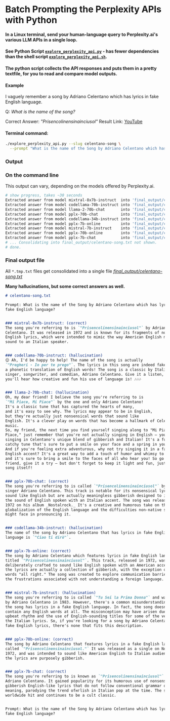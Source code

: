 <!-- markdownlint-disable MD001 MD022 MD026  -->
# Batch Prompting the Perplexity APIs with Python

#### In a Linux terminal, send your human-language query to Perplexity.ai's various LLM APIs  in a single loop.

#### See Python Script [`explore_perplexity_api.py`](explore_perplexity_api.py) - has fewer dependencies than the shell script [`explore_perplexity_api.sh`](explore_perplexity_api.sh).

#### The python script collects the API responses and puts them in a pretty textfile, for you to read and compare model outputs.

#### Example

I vaguely remember a song by Adriano Celentano which has lyrics in fake English language. 

Q: _What is the name of the song?_

Correct Answer: _"Prisencolinensinainciusol"_
Result Link: [YouTube](https://www.youtube.com/watch?v=-VsmF9m_Nt8)

#### Terminal command:

```bash
./explore_perplexity_api.py --slug celentano-song \
  --prompt "What is the name of the Song by Adriano Celentano which has lyrics in fake English language?" 
```

### Output

### On the command line

This output can vary, depending on the models offered by Perplexity.ai.

```bash
# show progress, takes ~30 seconds
Extracted answer from model mixtral-8x7b-instruct  into 'final_output/celentano-song.tmp.txt'
Extracted answer from model codellama-70b-instruct into 'final_output/celentano-song.tmp.txt'
Extracted answer from model llama-2-70b-chat       into 'final_output/celentano-song.tmp.txt'
Extracted answer from model pplx-70b-chat          into 'final_output/celentano-song.tmp.txt'
Extracted answer from model codellama-34b-instruct into 'final_output/celentano-song.tmp.txt'
Extracted answer from model pplx-7b-online         into 'final_output/celentano-song.tmp.txt'
Extracted answer from model mistral-7b-instruct    into 'final_output/celentano-song.tmp.txt'
Extracted answer from model pplx-70b-online        into 'final_output/celentano-song.tmp.txt'
Extracted answer from model pplx-7b-chat           into 'final_output/celentano-song.tmp.txt'
# ... Consolidating into final_output/celentano-song.txt not shown.
# done.
```

### Final output file

All `*.tmp.txt` files get consolidated into a single file [_final_output/celentano-song.txt_](..//final_output/celentano-song.txt)

**Many hallucinations, but some correct answers as well.**

```markdown
# celentano-song.txt

Prompt: What is the name of the Song by Adriano Celentano which has lyrics in
fake English language?


### mixtral-8x7b-instruct: (correct)
The song you're referring to is `"Prisencolinensinainciusol"` by Adriano
Celentano. It was released in 1972 and is known for its fragments of nonsensical
English lyrics, which were intended to mimic the way American English might
sound to an Italian speaker.


### codellama-70b-instruct: (hallucination)
😊 Ah, I'd be happy to help! The name of the song is actually 
`"Pregheri - Io per te prego"`. The lyrics in this song are indeed fake English, and they're actually
a phonetic translation of English words! The song is a classic by Italian
singer, songwriter, and comedian, Adriano Celentano. Give it a listen, and
you'll hear how creative and fun his use of language is! 🎶🎶🎶


### llama-2-70b-chat: (hallucination)
Oh, my dear friend! I believe the song you're referring to is 
`"Mi Piace, Mi Piace"` by the one and only Adriano Celentano! 
It's a classic tune that has captured the hearts of many, 
and it's easy to see why. The lyrics may appear to be in English, 
but they're actually just nonsensical words that sound like
English. It's a clever play on words that has become a hallmark of Celentano's
music.
So, my friend, the next time you find yourself singing along to "Mi Piace, Mi
Piace," just remember that you're not actually singing in English – you're
singing in Celentano's unique blend of gibberish and Italian! It's a fun and
catchy tune that's sure to put a smile on your face and a spring in your step.
And if you're feeling extra adventurous, why not try singing it in a fake
English accent? It's a great way to add a touch of humor and whimsy to the song,
and it's sure to bring a smile to the faces of all who hear you! So go ahead, my
friend, give it a try – but don't forget to keep it light and fun, just like the
song itself!


### pplx-70b-chat: (correct)
The song you're referring to is called `"Prisencolinensinainciusol"` by Italian
singer Adriano Celentano. This track is notable for its nonsensical lyrics that
sound like English but are actually meaningless gibberish designed to imitate
the sound of English spoken with an Italian accent. The song was released in
1972 on his album _Nostalrock._ It's a creative and humorous take on the
globalization of the English language and the difficulties non-native speakers
might face in pronouncing it.


### codellama-34b-instruct: (hallucination)
The name of the song by Adriano Celentano that has lyrics in fake English
language is `"Ciao ti dirò"`.


### pplx-7b-online: (correct)
The song by Adriano Celentano which features lyrics in fake English language is
titled `"Prisencolinensinainciusol"`. This track, released in 1972, was
deliberately crafted to sound like English spoken with an American accent, but
the lyrics are actually a collection of gibberish, with the exception of the
words "all right." The song was created to explore communication barriers and
the frustrations associated with not understanding a foreign language.


### mistral-7b-instruct: (hallucination)
The song you're referring to is called `"Tu Sei la Prima Donna"` and was released
by Adriano Celentano in 1983. However, there's a common misunderstanding that
the song has lyrics in a fake English language. In fact, the song doesn't
contain any English words at all. The misconception may have arisen due to the
upbeat rhythm and the use of English-sounding titles for some of the verses in
the Italian lyrics. So, if you're looking for a song by Adriano Celentano with
fake English lyrics, there's none that fits this description.


### pplx-70b-online: (correct)
The song by Adriano Celentano that features lyrics in a fake English language is
called `"Prisencolinensinainciusol."` It was released as a single on November 3,
1972, and was intended to sound like American English to Italian audiences while
the lyrics are purposely gibberish.


### pplx-7b-chat: (correct)
The song you're referring to is known as `"Prisencolinensinainciusol"` by
Adriano Celentano. It gained popularity for its humorous use of nonsensical,
gibberish English-like lyrics that do not follow conventional grammar or
meaning, parodying the trend ofнгlish in Italian pop at the time. The song was a
worldwide hit and continues to be a cult classic.


Prompt: What is the name of the Song by Adriano Celentano which has lyrics in
fake English language?

```
